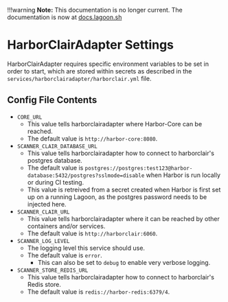 !!!warning
    **Note:** This documentation is no longer current. The documentation is now at [docs.lagoon.sh](https://docs.lagoon.sh)

# HarborClairAdapter Settings
HarborClairAdapter requires specific environment variables to be set in order to start, which are stored within secrets as described in the `services/harborclairadapter/harborclair.yml` file.

## Config File Contents

* `CORE_URL`
  * This value tells harborclairadapter where Harbor-Core can be reached.
  * The default value is `http://harbor-core:8080`.
* `SCANNER_CLAIR_DATABASE_URL`
  * This value tells harborclairadapter how to connect to harborclair's postgres database.
  * The default value is `postgres://postgres:test123@harbor-database:5432/postgres?sslmode=disable` when Harbor is run locally or during CI testing.
  * This value is retreived from a secret created when Harbor is first set up on a running Lagoon, as the postgres password needs to be injected here.
* `SCANNER_CLAIR_URL`
  * This value tells harborclairadapter where it can be reached by other containers and/or services.
  * The default value is `http://harborclair:6060`.
* `SCANNER_LOG_LEVEL`
  * The logging level this service should use.
  * The default value is `error`.
    * This can also be set to `debug` to enable very verbose logging.
* `SCANNER_STORE_REDIS_URL`
  * This value tells harborclairadapter how to connect to harborclair's Redis store.
  * The default value is `redis://harbor-redis:6379/4`.
